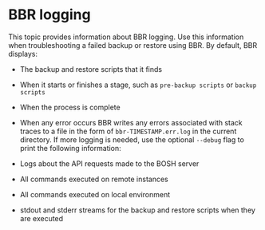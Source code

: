 # BBR logging
This topic provides information about BBR logging. Use this information when troubleshooting a failed backup or restore using BBR.
By default, BBR displays:

* The backup and restore scripts that it finds

* When it starts or finishes a stage, such as `pre-backup scripts` or `backup scripts`

* When the process is complete

* When any error occurs
BBR writes any errors associated with stack traces to a file in the form of `bbr-TIMESTAMP.err.log` in the current directory.
If more logging is needed, use the optional `--debug` flag to print the following information:

* Logs about the API requests made to the BOSH server

* All commands executed on remote instances

* All commands executed on local environment

* stdout and stderr streams for the backup and restore scripts when they are executed